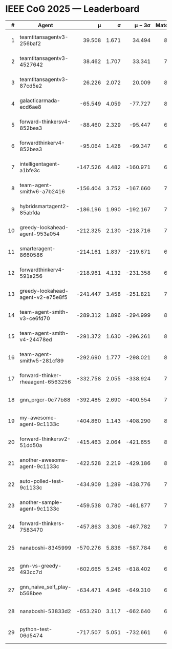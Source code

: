 # IEEE CoG 2025 — Leaderboard

| # | Agent | μ | σ | μ − 3σ | Matches | Updated |
|---:|---|---:|---:|---:|---:|---|
| 1 | teamtitansagentv3-256baf2 | 39.508 | 1.671 | 34.494 | 8260 | 2025-08-20 08:01 |
| 2 | teamtitansagentv3-4527642 | 38.462 | 1.707 | 33.341 | 7714 | 2025-08-20 08:01 |
| 3 | teamtitansagentv3-87cd5e2 | 26.226 | 2.072 | 20.009 | 8566 | 2025-08-20 08:01 |
| 4 | galacticarmada-ecd6ae8 | -65.549 | 4.059 | -77.727 | 8060 | 2025-08-20 08:01 |
| 5 | forward-thinkersv4-852bea3 | -88.460 | 2.329 | -95.447 | 6764 | 2025-08-20 08:01 |
| 6 | forwardthinkerv4-852bea3 | -95.064 | 1.428 | -99.347 | 6417 | 2025-08-20 08:01 |
| 7 | intelligentagent-a1bfe3c | -147.526 | 4.482 | -160.971 | 6580 | 2025-08-20 08:01 |
| 8 | team-agent-smithv6-a7b2416 | -156.404 | 3.752 | -167.660 | 7800 | 2025-08-20 08:01 |
| 9 | hybridsmartagent2-85abfda | -186.196 | 1.990 | -192.167 | 7309 | 2025-08-20 08:01 |
| 10 | greedy-lookahead-agent-953a054 | -212.325 | 2.130 | -218.716 | 7784 | 2025-08-20 08:01 |
| 11 | smarteragent-8660586 | -214.161 | 1.837 | -219.671 | 6854 | 2025-08-20 08:01 |
| 12 | forwardthinkerv4-591a256 | -218.961 | 4.132 | -231.358 | 6994 | 2025-08-20 08:01 |
| 13 | greedy-lookahead-agent-v2-e75e8f5 | -241.447 | 3.458 | -251.821 | 7804 | 2025-08-20 08:01 |
| 14 | team-agent-smith-v3-ce6fd70 | -289.312 | 1.896 | -294.999 | 8642 | 2025-08-20 08:01 |
| 15 | team-agent-smith-v4-24478ed | -291.372 | 1.630 | -296.261 | 8542 | 2025-08-20 08:01 |
| 16 | team-agent-smithv5-281cf89 | -292.690 | 1.777 | -298.021 | 8200 | 2025-08-20 08:01 |
| 17 | forward-thinker-rheaagent-6563256 | -332.758 | 2.055 | -338.924 | 7380 | 2025-08-20 08:01 |
| 18 | gnn_prgcr-0c77b88 | -392.485 | 2.690 | -400.554 | 7430 | 2025-08-20 08:01 |
| 19 | my-awesome-agent-9c1133c | -404.860 | 1.143 | -408.290 | 8260 | 2025-08-20 08:01 |
| 20 | forward-thinkersv2-51dd50a | -415.463 | 2.064 | -421.655 | 8180 | 2025-08-20 08:01 |
| 21 | another-awesome-agent-9c1133c | -422.528 | 2.219 | -429.186 | 8640 | 2025-08-20 08:01 |
| 22 | auto-polled-test-9c1133c | -434.909 | 1.289 | -438.776 | 7600 | 2025-08-20 08:01 |
| 23 | another-sample-agent-9c1133c | -459.538 | 0.780 | -461.877 | 7700 | 2025-08-20 08:01 |
| 24 | forward-thinkers-7583470 | -457.863 | 3.306 | -467.782 | 7420 | 2025-08-20 08:01 |
| 25 | nanaboshi-8345999 | -570.276 | 5.836 | -587.784 | 6900 | 2025-08-20 08:01 |
| 26 | gnn-vs-greedy-493cc7d | -602.665 | 5.246 | -618.402 | 6380 | 2025-08-20 08:01 |
| 27 | gnn_naive_self_play-b568bee | -634.471 | 4.946 | -649.310 | 6760 | 2025-08-20 08:01 |
| 28 | nanaboshi-53833d2 | -653.290 | 3.117 | -662.640 | 6040 | 2025-08-20 08:01 |
| 29 | python-test-06d5474 | -717.507 | 5.051 | -732.661 | 6510 | 2025-08-20 08:01 |

